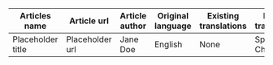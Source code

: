 Articles name | Article url | Article author | Original language | Existing translations | Desired translations
| --- | --- | --- | --- | --- | --- |
Placeholder title | Placeholder url | Jane Doe | English | None | Spanish, Chinese
